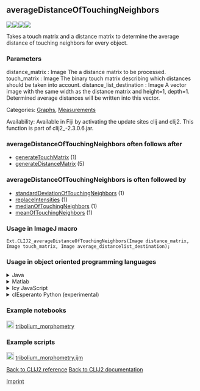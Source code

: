 ## averageDistanceOfTouchingNeighbors
<img src="images/mini_empty_logo.png"/><img src="images/mini_clij2_logo.png"/><img src="images/mini_clijx_logo.png"/><img src="images/mini_cle_logo.png"/>

Takes a touch matrix and a distance matrix to determine the average distance of touching neighbors 
 for every object.

### Parameters

distance_matrix : Image
    The a distance matrix to be processed.
touch_matrix : Image
    The binary touch matrix describing which distances should be taken into account.
distance_list_destination : Image
    A vector image with the same width as the distance matrix and height=1, depth=1.
    Determined average distances will be written into this vector.


Categories: [Graphs](https://clij.github.io/clij2-docs/reference__graph), [Measurements](https://clij.github.io/clij2-docs/reference__measurement)

Availability: Available in Fiji by activating the update sites clij and clij2.
This function is part of clij2_-2.3.0.6.jar.

### averageDistanceOfTouchingNeighbors often follows after
* <a href="reference_generateTouchMatrix">generateTouchMatrix</a> (1)
* <a href="reference_generateDistanceMatrix">generateDistanceMatrix</a> (5)


### averageDistanceOfTouchingNeighbors is often followed by
* <a href="reference_standardDeviationOfTouchingNeighbors">standardDeviationOfTouchingNeighbors</a> (1)
* <a href="reference_replaceIntensities">replaceIntensities</a> (1)
* <a href="reference_medianOfTouchingNeighbors">medianOfTouchingNeighbors</a> (1)
* <a href="reference_meanOfTouchingNeighbors">meanOfTouchingNeighbors</a> (1)


### Usage in ImageJ macro
```
Ext.CLIJ2_averageDistanceOfTouchingNeighbors(Image distance_matrix, Image touch_matrix, Image average_distancelist_destination);
```


### Usage in object oriented programming languages



<details>

<summary>
Java
</summary>
<pre class="highlight">// init CLIJ and GPU
import net.haesleinhuepf.clij2.CLIJ2;
import net.haesleinhuepf.clij.clearcl.ClearCLBuffer;
CLIJ2 clij2 = CLIJ2.getInstance();

// get input parameters
ClearCLBuffer distance_matrix = clij2.push(distance_matrixImagePlus);
ClearCLBuffer touch_matrix = clij2.push(touch_matrixImagePlus);
average_distancelist_destination = clij2.create(distance_matrix);
</pre>

<pre class="highlight">
// Execute operation on GPU
clij2.averageDistanceOfTouchingNeighbors(distance_matrix, touch_matrix, average_distancelist_destination);
</pre>

<pre class="highlight">
// show result
average_distancelist_destinationImagePlus = clij2.pull(average_distancelist_destination);
average_distancelist_destinationImagePlus.show();

// cleanup memory on GPU
clij2.release(distance_matrix);
clij2.release(touch_matrix);
clij2.release(average_distancelist_destination);
</pre>

</details>



<details>

<summary>
Matlab
</summary>
<pre class="highlight">% init CLIJ and GPU
clij2 = init_clatlab();

% get input parameters
distance_matrix = clij2.pushMat(distance_matrix_matrix);
touch_matrix = clij2.pushMat(touch_matrix_matrix);
average_distancelist_destination = clij2.create(distance_matrix);
</pre>

<pre class="highlight">
% Execute operation on GPU
clij2.averageDistanceOfTouchingNeighbors(distance_matrix, touch_matrix, average_distancelist_destination);
</pre>

<pre class="highlight">
% show result
average_distancelist_destination = clij2.pullMat(average_distancelist_destination)

% cleanup memory on GPU
clij2.release(distance_matrix);
clij2.release(touch_matrix);
clij2.release(average_distancelist_destination);
</pre>

</details>



<details>

<summary>
Icy JavaScript
</summary>
<pre class="highlight">// init CLIJ and GPU
importClass(net.haesleinhuepf.clicy.CLICY);
importClass(Packages.icy.main.Icy);

clij2 = CLICY.getInstance();

// get input parameters
distance_matrix_sequence = getSequence();
distance_matrix = clij2.pushSequence(distance_matrix_sequence);
touch_matrix_sequence = getSequence();
touch_matrix = clij2.pushSequence(touch_matrix_sequence);
average_distancelist_destination = clij2.create(distance_matrix);
</pre>

<pre class="highlight">
// Execute operation on GPU
clij2.averageDistanceOfTouchingNeighbors(distance_matrix, touch_matrix, average_distancelist_destination);
</pre>

<pre class="highlight">
// show result
average_distancelist_destination_sequence = clij2.pullSequence(average_distancelist_destination)
Icy.addSequence(average_distancelist_destination_sequence);
// cleanup memory on GPU
clij2.release(distance_matrix);
clij2.release(touch_matrix);
clij2.release(average_distancelist_destination);
</pre>

</details>



<details>

<summary>
clEsperanto Python (experimental)
</summary>
<pre class="highlight">import pyclesperanto_prototype as cle

cle.average_distance_of_touching_neighbors(distance_matrix, touch_matrix, average_distancelist_destination)

</pre>



</details>





### Example notebooks
<a href="https://clij.github.io/clij2-docs/md/tribolium_morphometry"><img src="images/language_macro.png" height="20"/></a> [tribolium_morphometry](https://clij.github.io/clij2-docs/md/tribolium_morphometry)  




### Example scripts
<a href="https://github.com/clij/clij2-docs/blob/master/src/main/macro/tribolium_morphometry.ijm"><img src="images/language_macro.png" height="20"/></a> [tribolium_morphometry.ijm](https://github.com/clij/clij2-docs/blob/master/src/main/macro/tribolium_morphometry.ijm)  


[Back to CLIJ2 reference](https://clij.github.io/clij2-docs/reference)
[Back to CLIJ2 documentation](https://clij.github.io/clij2-docs)

[Imprint](https://clij.github.io/imprint)
